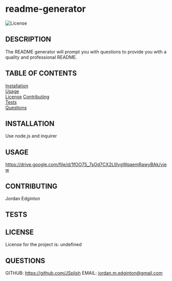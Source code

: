 # readme-generator

  ![License](https://img.shields.io/badge/license-undefined-brightgreen)

  ## DESCRIPTION
  The README generator will prompt you with questions to provide you with a quality and professional README.

  ## TABLE OF CONTENTS
  [Installation](#installation)  
  [Usage](#usage)  
  [License](#license) 
  [Contributing](#contributing)  
  [Tests](#tests)   
  [Questions](#questions)
  
  ## INSTALLATION
  Use node.js and inquirer

  ## USAGE
  https://drive.google.com/file/d/1fOO75_7sOd7CX2LlIIvgWqaemRawyBAk/view

  ## CONTRIBUTING
  Jordan Edginton

  ## TESTS
  

  ## LICENSE
  License for the project is: 
  undefined

  ## QUESTIONS
  GITHUB: https://github.com/JSplish
  EMAIL: jordan.m.edginton@gmail.com

